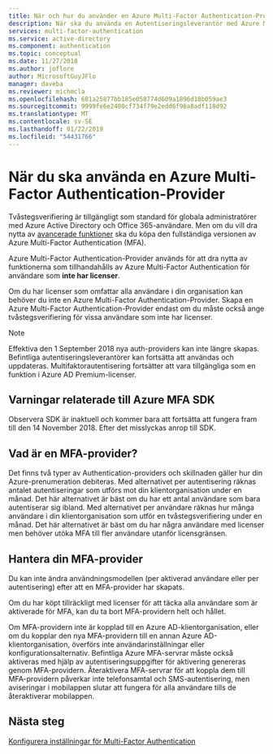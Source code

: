 ```yaml
---
title: När och hur du använder en Azure Multi-Factor Authentication-Provider?
description: När ska du använda en Autentiseringsleverantör med Azure MFA?
services: multi-factor-authentication
ms.service: active-directory
ms.component: authentication
ms.topic: conceptual
ms.date: 11/27/2018
ms.author: joflore
author: MicrosoftGuyJFlo
manager: daveba
ms.reviewer: michmcla
ms.openlocfilehash: 681a25877bb185e058774d609a1896d18b059ae3
ms.sourcegitcommit: 9999fe6e2400cf734f79e2edd6f96a8adf118d92
ms.translationtype: MT
ms.contentlocale: sv-SE
ms.lasthandoff: 01/22/2019
ms.locfileid: "54431766"
---
```

# <a name="when-to-use-an-azure-multi-factor-authentication-provider"></a>När du ska använda en Azure Multi-Factor Authentication-Provider

Tvåstegsverifiering är tillgängligt som standard för globala administratörer med Azure Active Directory och Office 365-användare. Men om du vill dra nytta av [avancerade funktioner](howto-mfa-mfasettings.md) ska du köpa den fullständiga versionen av Azure Multi-Factor Authentication (MFA).

Azure Multi-Factor Authentication-Provider används för att dra nytta av funktionerna som tillhandahålls av Azure Multi-Factor Authentication för användare som **inte har licenser**.

Om du har licenser som omfattar alla användare i din organisation kan behöver du inte en Azure Multi-Factor Authentication-Provider. Skapa en Azure Multi-Factor Authentication-Provider endast om du måste också ange tvåstegsverifiering för vissa användare som inte har licenser.

> [!NOTE]
> Effektiva den 1 September 2018 nya auth-providers kan inte längre skapas. Befintliga autentiseringsleverantörer kan fortsätta att användas och uppdateras. Multifaktorautentisering fortsätter att vara tillgängliga som en funktion i Azure AD Premium-licenser.

## <a name="caveats-related-to-the-azure-mfa-sdk"></a>Varningar relaterade till Azure MFA SDK

Observera SDK är inaktuell och kommer bara att fortsätta att fungera fram till den 14 November 2018. Efter det misslyckas anrop till SDK.

## <a name="what-is-an-mfa-provider"></a>Vad är en MFA-provider?

Det finns två typer av Authentication-providers och skillnaden gäller hur din Azure-prenumeration debiteras. Med alternativet per autentisering räknas antalet autentiseringar som utförs mot din klientorganisation under en månad. Det här alternativet är bäst om du har ett antal användare som bara autentiserar sig ibland. Med alternativet per användare räknas hur många användare i din klientorganisation som utför en tvåstegsverifiering under en månad. Det här alternativet är bäst om du har några användare med licenser men behöver utöka MFA till fler användare utanför licensgränsen.

## <a name="manage-your-mfa-provider"></a>Hantera din MFA-provider

Du kan inte ändra användningsmodellen (per aktiverad användare eller per autentisering) efter att en MFA-provider har skapats.

Om du har köpt tillräckligt med licenser för att täcka alla användare som är aktiverade för MFA, kan du ta bort MFA-providern helt och hållet.

Om MFA-providern inte är kopplad till en Azure AD-klientorganisation, eller om du kopplar den nya MFA-providern till en annan Azure AD-klientorganisation, överförs inte användarinställningar eller konfigurationsalternativ. Befintliga Azure MFA-servrar måste också aktiveras med hjälp av autentiseringsuppgifter för aktivering genereras genom MFA-providern. Återaktivera MFA-servrar för att koppla dem till MFA-providern påverkar inte telefonsamtal och SMS-autentisering, men aviseringar i mobilappen slutar att fungera för alla användare tills de återaktiverar mobilappen.

## <a name="next-steps"></a>Nästa steg

[Konfigurera inställningar för Multi-Factor Authentication](howto-mfa-mfasettings.md)
